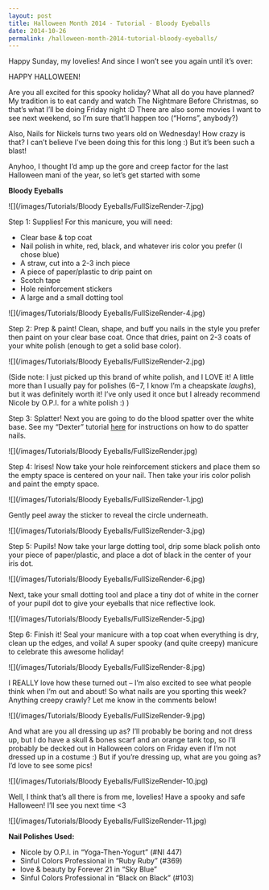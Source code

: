 ```yaml
---
layout: post
title: Halloween Month 2014 - Tutorial - Bloody Eyeballs
date: 2014-10-26
permalink: /halloween-month-2014-tutorial-bloody-eyeballs/
---
```


Happy Sunday, my lovelies! And since I won’t see you again until it’s over:

HAPPY HALLOWEEN!

Are you all excited for this spooky holiday? What all do you have planned? My tradition is to eat candy and watch The Nightmare Before Christmas, so that’s what I’ll be doing Friday night :D There are also some movies I want to see next weekend, so I’m sure that’ll happen too (“Horns”, anybody?)

Also, Nails for Nickels turns two years old on Wednesday! How crazy is that? I can’t believe I’ve been doing this for this long :) But it’s been such a blast!

Anyhoo, I thought I’d amp up the gore and creep factor for the last Halloween mani of the year, so let’s get started with some

**Bloody Eyeballs**

![](/images/Tutorials/Bloody Eyeballs/FullSizeRender-7.jpg)

Step 1: Supplies! For this manicure, you will need:

- Clear base & top coat
- Nail polish in white, red, black, and whatever iris color you prefer (I chose blue)
- A straw, cut into a 2-3 inch piece
- A piece of paper/plastic to drip paint on
- Scotch tape
- Hole reinforcement stickers
- A large and a small dotting tool

![](/images/Tutorials/Bloody Eyeballs/FullSizeRender-4.jpg)

Step 2: Prep & paint! Clean, shape, and buff you nails in the style you prefer then paint on your clear base coat. Once that dries, paint on 2-3 coats of your white polish (enough to get a solid base color).

![](/images/Tutorials/Bloody Eyeballs/FullSizeRender-2.jpg)

(Side note: I just picked up this brand of white polish, and I LOVE it! A little more than I usually pay for polishes ($6-$7, I know I’m a cheapskate *laughs*), but it was definitely worth it! I’ve only used it once but I already recommend Nicole by O.P.I. for a white polish :) )

Step 3: Splatter! Next you are going to do the blood spatter over the white base. See my “Dexter” tutorial [here](http://nailsfornickels.com/fandom-inspired-dexter-blood-spatter/) for instructions on how to do spatter nails.

![](/images/Tutorials/Bloody Eyeballs/FullSizeRender.jpg)

Step 4: Irises! Now take your hole reinforcement stickers and place them so the empty space is centered on your nail. Then take your iris color polish and paint the empty space.

![](/images/Tutorials/Bloody Eyeballs/FullSizeRender-1.jpg)

Gently peel away the sticker to reveal the circle underneath.

![](/images/Tutorials/Bloody Eyeballs/FullSizeRender-3.jpg)

Step 5: Pupils! Now take your large dotting tool, drip some black polish onto your piece of paper/plastic, and place a dot of black in the center of your iris dot.

![](/images/Tutorials/Bloody Eyeballs/FullSizeRender-6.jpg)

Next, take your small dotting tool and place a tiny dot of white in the corner of your pupil dot to give your eyeballs that nice reflective look.

![](/images/Tutorials/Bloody Eyeballs/FullSizeRender-5.jpg)

Step 6: Finish it! Seal your manicure with a top coat when everything is dry, clean up the edges, and voila! A super spooky (and quite creepy) manicure to celebrate this awesome holiday!

![](/images/Tutorials/Bloody Eyeballs/FullSizeRender-8.jpg)

I REALLY love how these turned out – I’m also excited to see what people think when I’m out and about! So what nails are you sporting this week? Anything creepy crawly? Let me know in the comments below!

![](/images/Tutorials/Bloody Eyeballs/FullSizeRender-9.jpg)

And what are you all dressing up as? I’ll probably be boring and not dress up, but I do have a skull & bones scarf and an orange tank top, so I’ll probably be decked out in Halloween colors on Friday even if I’m not dressed up in a costume :) But if you’re dressing up, what are you going as? I’d love to see some pics!

![](/images/Tutorials/Bloody Eyeballs/FullSizeRender-10.jpg)

Well, I think that’s all there is from me, lovelies! Have a spooky and safe Halloween! I’ll see you next time <3

![](/images/Tutorials/Bloody Eyeballs/FullSizeRender-11.jpg)

**Nail Polishes Used:**

- Nicole by O.P.I. in “Yoga-Then-Yogurt” (#NI 447)
- Sinful Colors Professional in “Ruby Ruby” (#369)
- love & beauty by Forever 21 in “Sky Blue”
- Sinful Colors Professional in “Black on Black” (#103)